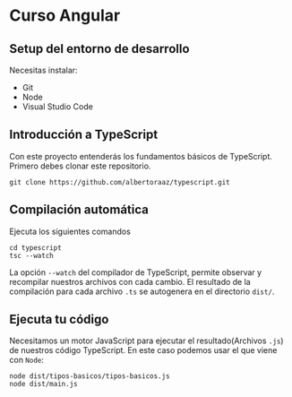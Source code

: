 # Curso Angular



## Setup del entorno de desarrollo
Necesitas instalar:
* Git
* Node
* Visual Studio Code



## Introducción a TypeScript

Con este proyecto entenderás los fundamentos básicos de TypeScript.
Primero debes clonar este repositorio.

```
git clone https://github.com/albertoraaz/typescript.git
```

## Compilación automática

Ejecuta los siguientes comandos

```
cd typescript
tsc --watch
```

La opción `--watch` del compilador de TypeScript, permite observar y recompilar nuestros archivos con cada cambio.
El resultado de la compilación para cada archivo `.ts` se autogenera en el directorio `dist/`.

## Ejecuta tu código

Necesitamos un motor JavaScript para ejecutar el resultado(Archivos `.js`) de nuestros código TypeScript. En este caso podemos usar el que viene con `Node`:

```
node dist/tipos-basicos/tipos-basicos.js
node dist/main.js
```
